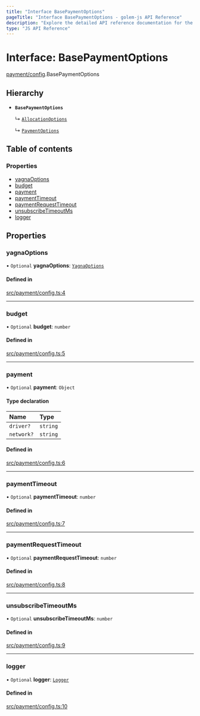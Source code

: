 ```yaml
---
title: "Interface BasePaymentOptions"
pageTitle: "Interface BasePaymentOptions - golem-js API Reference"
description: "Explore the detailed API reference documentation for the Interface BasePaymentOptions within the golem-js SDK for the Golem Network."
type: "JS API Reference"
---
```

# Interface: BasePaymentOptions

[payment/config](../modules/payment_config).BasePaymentOptions

## Hierarchy

- **`BasePaymentOptions`**

  ↳ [`AllocationOptions`](payment_allocation.AllocationOptions)

  ↳ [`PaymentOptions`](payment_service.PaymentOptions)

## Table of contents

### Properties

- [yagnaOptions](payment_config.BasePaymentOptions#yagnaoptions)
- [budget](payment_config.BasePaymentOptions#budget)
- [payment](payment_config.BasePaymentOptions#payment)
- [paymentTimeout](payment_config.BasePaymentOptions#paymenttimeout)
- [paymentRequestTimeout](payment_config.BasePaymentOptions#paymentrequesttimeout)
- [unsubscribeTimeoutMs](payment_config.BasePaymentOptions#unsubscribetimeoutms)
- [logger](payment_config.BasePaymentOptions#logger)

## Properties

### yagnaOptions

• `Optional` **yagnaOptions**: [`YagnaOptions`](../modules/shared_yagna_yagnaApi#yagnaoptions)

#### Defined in

[src/payment/config.ts:4](https://github.com/golemfactory/golem-js/blob/570126bc/src/payment/config.ts#L4)

___

### budget

• `Optional` **budget**: `number`

#### Defined in

[src/payment/config.ts:5](https://github.com/golemfactory/golem-js/blob/570126bc/src/payment/config.ts#L5)

___

### payment

• `Optional` **payment**: `Object`

#### Type declaration

| Name | Type |
| :------ | :------ |
| `driver?` | `string` |
| `network?` | `string` |

#### Defined in

[src/payment/config.ts:6](https://github.com/golemfactory/golem-js/blob/570126bc/src/payment/config.ts#L6)

___

### paymentTimeout

• `Optional` **paymentTimeout**: `number`

#### Defined in

[src/payment/config.ts:7](https://github.com/golemfactory/golem-js/blob/570126bc/src/payment/config.ts#L7)

___

### paymentRequestTimeout

• `Optional` **paymentRequestTimeout**: `number`

#### Defined in

[src/payment/config.ts:8](https://github.com/golemfactory/golem-js/blob/570126bc/src/payment/config.ts#L8)

___

### unsubscribeTimeoutMs

• `Optional` **unsubscribeTimeoutMs**: `number`

#### Defined in

[src/payment/config.ts:9](https://github.com/golemfactory/golem-js/blob/570126bc/src/payment/config.ts#L9)

___

### logger

• `Optional` **logger**: [`Logger`](shared_utils_logger_logger.Logger)

#### Defined in

[src/payment/config.ts:10](https://github.com/golemfactory/golem-js/blob/570126bc/src/payment/config.ts#L10)
